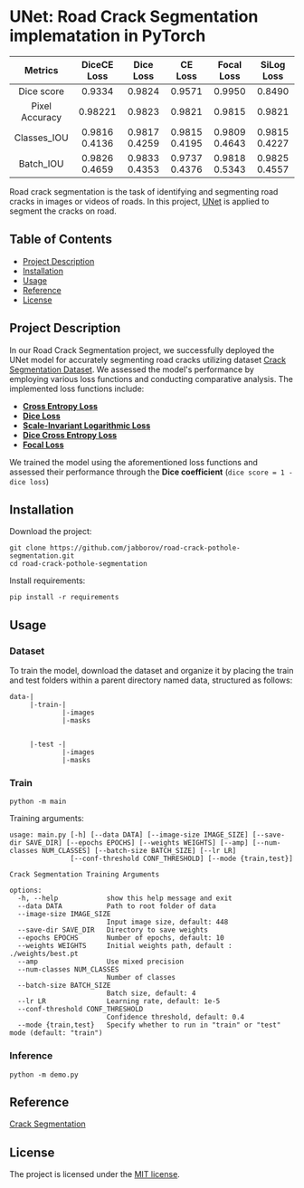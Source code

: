 # UNet: Road Crack Segmentation implematation in PyTorch

|    Metrics    | DiceCE Loss | Dice Loss |  CE Loss | Focal Loss | SiLog Loss |
|:-------------:|:-----------:|:---------:|:--------:|:----------:|:----------:|
|   Dice score  |  0.9334     | 0.9824    |    0.9571      |   0.9950         |   0.8490 |
| Pixel Accuracy| 0.98221      |  0.9823  |      0.9821    |   0.9815    |   0.9821  |   
| Classes_IOU   |0.9816 0.4136 |0.9817 0.4259 | 0.9815 0.4195 | 0.9809 0.4643 | 0.9815 0.4227 | 
|  Batch_IOU    |0.9826 0.4659|0.9833 0.4353| 0.9737 0.4376  | 0.9818 0.5343 | 0.9825 0.4557 |            


Road crack segmentation is the task of identifying and segmenting road cracks in images or videos of roads. In this
project, [UNet](https://arxiv.org/abs/1505.04597v1) is applied to segment the cracks on road.

## Table of Contents

* [Project Description](#project-description)
* [Installation](#installation)
* [Usage](#usage)
* [Reference](#reference)
* [License](#license)

## Project Description

In our Road Crack Segmentation project, we successfully deployed the UNet model for accurately segmenting road cracks utilizing dataset 
[Crack Segmentation Dataset](https://www.kaggle.com/datasets/lakshaymiddha/crack-segmentation-dataset). 
We assessed the model's performance by employing various loss functions and conducting comparative analysis. The implemented loss functions include:

- [**Cross Entropy Loss**](./utils/losses.py)
- [**Dice Loss**](./utils/losses.py)
- [**Scale-Invariant Logarithmic Loss**](./utils/losses.py)
- [**Dice Cross Entropy Loss**](./utils/losses.py)
- [**Focal Loss**](./utils/losses.py)

We trained the model using the aforementioned loss functions and assessed their performance through the **Dice coefficient** (`dice
score = 1 - dice loss`)

## Installation

Download the project:

```commandline
git clone https://github.com/jabborov/road-crack-pothole-segmentation.git
cd road-crack-pothole-segmentation
```

Install requirements:

```commandline
pip install -r requirements
```

## Usage

### Dataset

To train the model, download the dataset and organize it by placing the train and test folders within a parent directory named data, structured as follows:

```
data-|
     |-train-|
             |-images
             |-masks

                
     |-test -|
             |-images
             |-masks
```

### Train

```commandline
python -m main
```
Training arguments:
```
usage: main.py [-h] [--data DATA] [--image-size IMAGE_SIZE] [--save-dir SAVE_DIR] [--epochs EPOCHS] [--weights WEIGHTS] [--amp] [--num-classes NUM_CLASSES] [--batch-size BATCH_SIZE] [--lr LR]
               [--conf-threshold CONF_THRESHOLD] [--mode {train,test}]

Crack Segmentation Training Arguments

options:
  -h, --help            show this help message and exit
  --data DATA           Path to root folder of data
  --image-size IMAGE_SIZE
                        Input image size, default: 448
  --save-dir SAVE_DIR   Directory to save weights
  --epochs EPOCHS       Number of epochs, default: 10
  --weights WEIGHTS     Initial weights path, default : ./weights/best.pt
  --amp                 Use mixed precision
  --num-classes NUM_CLASSES
                        Number of classes
  --batch-size BATCH_SIZE
                        Batch size, default: 4
  --lr LR               Learning rate, default: 1e-5
  --conf-threshold CONF_THRESHOLD
                        Confidence threshold, default: 0.4
  --mode {train,test}   Specify whether to run in "train" or "test" mode (default: "train")
```

### Inference
```commandline
python -m demo.py
```

## Reference
[Crack Segmentation](https://github.com/yakhyo/crack-segmentation/tree/main)

## License
The project is licensed under the [MIT license](https://github.com/jabborov/road-crack-pothole-segmentation/blob/main/LICENSE).
